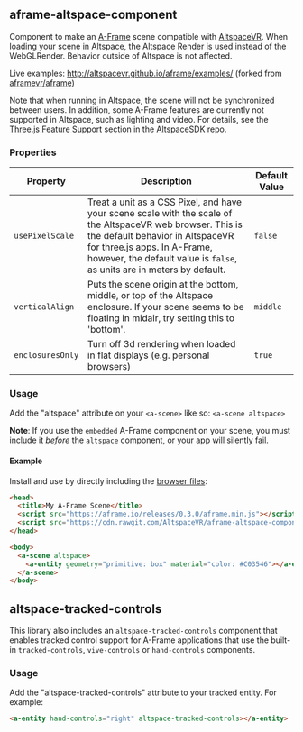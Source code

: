 ## aframe-altspace-component

Component to make an [A-Frame](https://aframe.io) scene compatible with [AltspaceVR](http://altvr.com). When loading your scene in Altspace, the Altspace Render is used instead of the WebGLRender. Behavior outside of Altspace is not affected.

Live examples: http://altspacevr.github.io/aframe/examples/ (forked from [aframevr/aframe](https://github.com/aframevr/aframe))

Note that when running in Altspace, the scene will not be synchronized between users.  In addition, some A-Frame features are currently not supported in Altspace, such as lighting and video.  For details, see the [Three.js Feature Support](http://github.com/AltspaceVR/AltspaceSDK#threejs-feature-support) section in the [AltspaceSDK](http://github.com/AltspaceVR/AltspaceSDK) repo.

### Properties

| Property  | Description | Default Value |
| --------  | ----------- | ------------- |
| `usePixelScale` | Treat a unit as a CSS Pixel, and have your scene scale with the scale of the AltspaceVR web browser. This is the default behavior in AltspaceVR for three.js apps. In A-Frame, however, the default value is `false`, as units are in meters by default. | `false`
| `verticalAlign` | Puts the scene origin at the bottom, middle, or top of the Altspace enclosure.  If your scene seems to be floating in midair, try setting this to 'bottom'. | `middle`
| `enclosuresOnly` | Turn off 3d rendering when loaded in flat displays (e.g. personal browsers) | `true`

### Usage

Add the "altspace" attribute on your `<a-scene>` like so: `<a-scene altspace>`

**Note**: If you use the `embedded` A-Frame component on your scene, you must include it *before* the `altspace` component, or your app will silently fail.

#### Example

Install and use by directly including the [browser files](dist):

```html
<head>
  <title>My A-Frame Scene</title>
  <script src="https://aframe.io/releases/0.3.0/aframe.min.js"></script>
  <script src="https://cdn.rawgit.com/AltspaceVR/aframe-altspace-component/v1.0.0/dist/aframe-altspace-component.min.js"></script>
</head>

<body>
  <a-scene altspace>
    <a-entity geometry="primitive: box" material="color: #C03546"></a-entity>
  </a-scene>
</body>
```

## altspace-tracked-controls

This library also includes an `altspace-tracked-controls` component that enables tracked control support for A-Frame
applications that use the built-in `tracked-controls`, `vive-controls` or `hand-controls` components.

### Usage

Add the "altspace-tracked-controls" attribute to your tracked entity. For example:

```html
<a-entity hand-controls="right" altspace-tracked-controls></a-entity>
```
